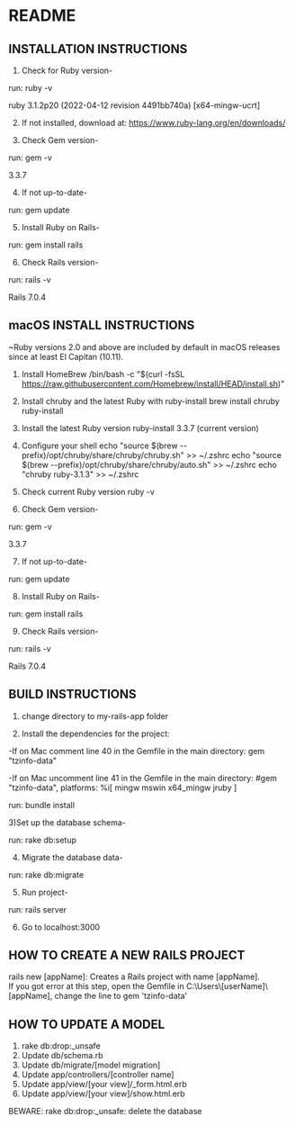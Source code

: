 # README 

## INSTALLATION INSTRUCTIONS

1) Check for Ruby version-

run: ruby -v

ruby 3.1.2p20 (2022-04-12 revision 4491bb740a) [x64-mingw-ucrt]

2) If not installed, download at: https://www.ruby-lang.org/en/downloads/

3) Check Gem version-

run: gem -v

3.3.7

4) If not up-to-date-

run: gem update

5) Install Ruby on Rails-

run: gem install rails

6) Check Rails version-

run: rails -v

Rails 7.0.4

## macOS INSTALL INSTRUCTIONS

~Ruby versions 2.0 and above are included by default in macOS releases since at least El Capitan (10.11).

1) Install HomeBrew
/bin/bash -c "$(curl -fsSL https://raw.githubusercontent.com/Homebrew/install/HEAD/install.sh)"

2) Install chruby and the latest Ruby with ruby-install
brew install chruby ruby-install

3) Install the latest Ruby version
ruby-install 3.3.7 (current version)

4) Configure your shell
echo "source $(brew --prefix)/opt/chruby/share/chruby/chruby.sh" >> ~/.zshrc
echo "source $(brew --prefix)/opt/chruby/share/chruby/auto.sh" >> ~/.zshrc
echo "chruby ruby-3.1.3" >> ~/.zshrc

5) Check current Ruby version
ruby -v

6) Check Gem version-

run: gem -v

3.3.7

7) If not up-to-date-

run: gem update

8) Install Ruby on Rails-

run: gem install rails

9) Check Rails version-

run: rails -v

Rails 7.0.4




## BUILD INSTRUCTIONS

1) change directory to my-rails-app folder 

2) Install the dependencies for the project: 
  
  -If on Mac comment line 40 in the Gemfile in the main directory: gem "tzinfo-data"
  
  -If on Mac uncomment line 41 in the Gemfile in the main directory: #gem "tzinfo-data", platforms: %i[ mingw mswin x64_mingw jruby ]
  
run: bundle install

3)Set up the database schema-

run: rake db:setup 

4) Migrate the database data-

run: rake db:migrate

5) Run project-

run: rails server

6) Go to localhost:3000


## HOW TO CREATE A NEW RAILS PROJECT
rails new [appName]: Creates a Rails project with name [appName]. </br>
If you got error at this step, open the Gemfile in C:\Users\\[userName]\\[appName], change the line to gem 'tzinfo-data'

## HOW TO UPDATE A MODEL
1) rake db:drop:_unsafe
2) Update db/schema.rb
3) Update db/migrate/[model migration]
4) Update app/controllers/[controller name]
5) Update app/view/[your view]/_form.html.erb
6) Update app/view/[your view]/show.html.erb

BEWARE: rake db:drop:_unsafe: delete the database
